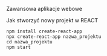 Zawansowa aplikacje webowe

Jak stworzyć nowy projekt w REACT

    npm install create-react-app
    npx create-react-app nazwa_projektu
    cd nazwa_projektu
    npm start 
 
